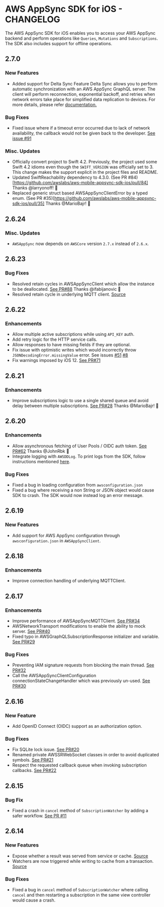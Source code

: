 # AWS AppSync SDK for iOS - CHANGELOG

The AWS AppSync SDK for iOS enables you to access your AWS AppSync backend and perform operations like `Queries`, `Mutations` and `Subscriptions`. The SDK also includes support for offline operations.

## 2.7.0

### New Features

* Added support for Delta Sync Feature
    Delta Sync allows you to perform automatic synchronization with an AWS AppSync GraphQL server. The client will perform reconnection, exponential backoff, and retries when network errors take place for simplified data replication to devices. For more details, please refer [documentation.](https://aws-amplify.github.io/docs/ios/api)

### Bug Fixes

* Fixed issue where if a timeout error occurred due to lack of network availability, the callback would not be given back to the developer. [See issue #91](https://github.com/awslabs/aws-mobile-appsync-sdk-ios/issues/91)

### Misc. Updates

* Officially convert project to Swift 4.2. Previously, the project used some Swift 4.2 idioms even though the `SWIFT_VERSION` was officially set to 3. This change makes the support explicit in the project files and README.
* Updated SwiftReachability dependency to 4.3.0. (See PR #84)[https://github.com/awslabs/aws-mobile-appsync-sdk-ios/pull/84] Thanks @larryonoff! 🎉
* Replaced generic struct based AWSAppSyncClientError by a typed enum. (See PR #35)[https://github.com/awslabs/aws-mobile-appsync-sdk-ios/pull/35] Thanks @MarioBajr! 🎉

## 2.6.24

### Misc. Updates

* `AWSAppSync` now depends on `AWSCore` version `2.7.x` instead of `2.6.x`.

## 2.6.23

### Bug Fixes

* Resolved retain cycles in AWSAppSyncClient which allow the instance to be deallocated. [See PR#88](https://github.com/awslabs/aws-mobile-appsync-sdk-ios/pull/88) Thanks @ifabijanovic 🎉
* Resolved retain cycle in underlying MQTT client. [Source](https://github.com/aws/aws-sdk-ios/pull/1037)

## 2.6.22

### Enhancements

* Allow multiple active subscriptions while using `API_KEY` auth.
* Add retry logic for the HTTP service calls.
* Allow responses to have missing fields if they are optional.
* Fix issue with optimistic writes which would incorrectly throw `JSONDecodingError.missingValue` error. See issues [#51](https://github.com/awslabs/aws-mobile-appsync-sdk-ios/issues/51) [#8](https://github.com/aws-samples/aws-mobile-appsync-events-starter-ios/issues/8)
* Fix warnings imposed by iOS 12. [See PR#71](https://github.com/awslabs/aws-mobile-appsync-sdk-ios/pull/71)

## 2.6.21

### Enhancements

* Improve subscriptions logic to use a single shared queue and avoid delay between multiple subscriptions. [See PR#28](https://github.com/awslabs/aws-mobile-appsync-sdk-ios/pull/28) Thanks @MarioBajr! 🎉

## 2.6.20

### Enhancements

* Allow asynchronous fetching of User Pools / OIDC auth token. [See PR#62](https://github.com/awslabs/aws-mobile-appsync-sdk-ios/pull/62) Thanks @JohnRbk 🎉
* Integrate logging with `AWSDDLog`. To print logs from the SDK, follow instructions mentioned [here](https://github.com/aws/aws-sdk-ios#logging).

### Bug Fixes

* Fixed a bug in loading configuration from `awsconfiguration.json`
* Fixed a bug where receiving a non String or JSON object would cause SDK to crash. The SDK would now instead log an error message.

## 2.6.19

### New Features
* Add support for AWS AppSync configuration through `awsconfiguration.json` in `AWSAppSyncClient`.

## 2.6.18

### Enhancements

* Improve connection handling of underlying MQTTClient.

## 2.6.17

### Enhancements

* Improve performance of AWSAppSyncMQTTClient. [See PR#34](https://github.com/awslabs/aws-mobile-appsync-sdk-ios/pull/34)
* AWSNetworkTransport modifications to enable the ability to mock server. [See PR#40](https://github.com/awslabs/aws-mobile-appsync-sdk-ios/pull/40)
* Fixed typo in AWSGraphQLSubscriptionResponse initializer and variable. [See PR#29](https://github.com/awslabs/aws-mobile-appsync-sdk-ios/pull/29)

### Bug Fixes

* Preventing IAM signature requests from blocking the main thread. [See PR#32](https://github.com/awslabs/aws-mobile-appsync-sdk-ios/pull/32)
* Call the AWSAppSyncClientConfiguration connectionStateChangeHandler which was previously un-used. [See PR#30](https://github.com/awslabs/aws-mobile-appsync-sdk-ios/pull/30)

## 2.6.16

### New Feature
* Add OpenID Connect (OIDC) support as an authorization option.

### Bug Fixes
* Fix SQLite lock issue. [See PR#20](https://github.com/awslabs/aws-mobile-appsync-sdk-ios/pull/20)
* Renamed private AWSSRWebSocket classes in order to avoid duplicated symbols. [See PR#21](https://github.com/awslabs/aws-mobile-appsync-sdk-ios/pull/21)
* Respect the requested callback queue when invoking subscription callbacks. [See PR#22](https://github.com/awslabs/aws-mobile-appsync-sdk-ios/pull/22)


## 2.6.15

### Bug Fix
* Fixed a crash  in `cancel` method of `SubscriptionWatcher` by adding a safer workflow. [See PR #11](https://github.com/awslabs/aws-mobile-appsync-sdk-ios/pull/11)

## 2.6.14

### New Features
* Expose whether a result was served from service or cache. [Source](https://github.com/apollographql/apollo-ios/commit/d93b763226c97eaf9128f643fb56c756e2ba7560)
* Watchers are now triggered while writing to cache from a transaction. [Source](https://github.com/apollographql/apollo-ios/commit/a5a3e1d273ebe376ff021eca45239a1197417307)

### Bug Fixes
* Fixed a bug in `cancel` method of `SubscriptionWatcher` where calling `cancel` and then restarting a subscription in the same view controller would cause a crash.


